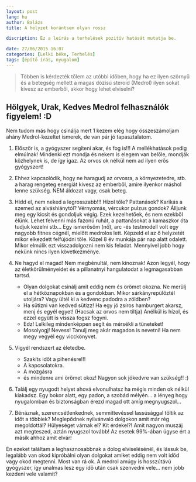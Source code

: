 ```yaml
---
layout: post
lang: hu
author: Balázs
title: A helyzet korántsem olyan rossz

discription: Ez a leírás a terhelések pozitív hatását mutatja be.

date: 27/06/2015 16:07
categories: [Lelki béke, Terhelés]
tags: [építő írás, nyugalom]
---
```


> Többen is kérdezték tőlem az utóbbi időben, hogy ha ez ilyen szörnyű és a betegség mellett a magas dózisú steroid (Medrol) ilyen sokat kivesz az emberből, akkor hogy lehet elviselni?

## Hölgyek, Urak, Kedves Medrol felhasználók figyelem! :D

Nem tudom más hogy csinálja mert 1 kezem elég hogy összeszámoljam ahány Medrol-kezeltet ismerek, de van pár jó tapasztalatom.

1. Először is, a gyógyszer segíteni akar, és fog is!!! A mellékhatások pedig elmúlnak! Mindenki ezt mondja és nekem is elegem van belőle, mondják közhelynek is, de így igaz. Az orvos ok nélkül nem ad ilyen erős gyógyszert!
2. Ehhez kapcsolódik, hogy ne haragudj az orvosra, a környezetedre, stb. a harag rengeteg energiát kivesz az emberből, amire ilyenkor máshol lenne szükség. NEM áldozat vagy, csak beteg.
3. Hidd el, nem neked a legrosszabb!!! Hízol tőle? Pattanások? Karikás a szemed az alváshiánytól? Vérnyomás, vércukor pulzus gondok? Álljunk meg egy kicsit és gondoljuk végig. Ezek kezelhetőek, és nem ezekből élünk. Lehet felvenni más fazonú ruhát, a pattanásokat a kamaszkor óta tudjuk kezelni stb...
Egy ismerősöm (nő), arc -és testmodell volt egy nagyobb fitnes cégnél, mielőtt medrolos lett. Képzeld el az ő helyzetét mikor elkezdett felfújódni tőle. Közel 8 év munkája pár nap alatt odalett. Mikor elmúlik ezt visszadolgozni nem kis feladat. Mennyivel jobb hogy nekünk nincs ilyen következménye.
4. Ne hagyd el magad! Nem megbénultál, nem kínoznak! Azon legyél, hogy az életkörülményeidet és a pillanatnyi hangulatodat a legmagasabban tartsd.
    * Olyan dolgokat csinálj amit eddig nem és örömet okozna. Ne merülj el a hétköznapokban és a gondokban. Mikor sárkányrepülőztél utoljára? Vagy ültél ki a kedvenc padodra a zöldben?
    * Ha sütizni van kedved sütizz! Ha egy jó zsíros hamburgert akarsz, menj és egyél egyet! (Hacsak az orvos nem tiltja) Anélkül is hízol, és ezzel együtt is vissza fogsz fogyni.
    * Edz! Lelkileg mindenképpen segít és mérsékli a tüneteket!
    * Mosolyogj! Nevess! Tanulj meg akár magadon is nevetni! Ha nem megy vegyél egy vicckönyvet.

5. Vigyél rendszert az életedbe.
    * Szakíts időt a pihenésre!!!
    * A kapcsolatokra.
    * A mozgásra
    * és mindenre ami örömet okoz! Nagyon sok jókedvre van szükség!! :)
6. Találj egy nyugodt helyet ahová elvonulhatsz ha mégis minden ok nélkül kiakadsz. Egy bokor alatt, egy padon, a szobád mélyén... a lényeg hogy nyugalomban és biztonságban érezd magad ott amíg megnyugszol...
7. Bénáznak, szerencsétlenkednek, semmittevéssel lassúsággal töltik az időt a többiek? Meglepődnek nyilvánvaló dolgokon amit már rég megoldottál? Hülyeséget várnak el? Kit érdekel?! Amit nagyon muszáj azt megteszed, aztán nyugszol tovább! Az esetek 99%-ában úgyse ért a másik ahhoz amit elvár!

Én ezeket találtam a leghasznosabbnak a dolog elviselésénél, és lássuk be, legalább van okod kipróbálni olyan dolgokat amiket eddig nem volt időd vagy okod megtenni. Most van rá ok. A medrol amúgy is hosszútávú gyógyszer, így unalmas lesz egy idő után csak szenvedni vele... nem jobb kezdeni vele valamit?